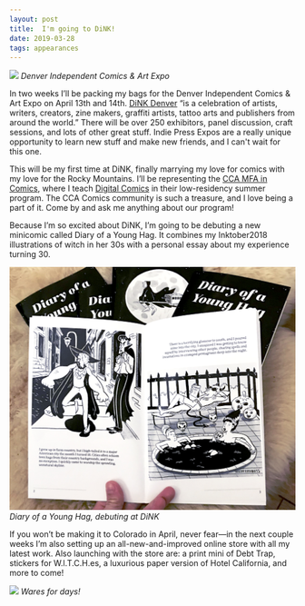```yaml
---
layout: post
title:  I'm going to DiNK!
date: 2019-03-28
tags: appearances
---
```


![](/../assets/postImages/032819-1.png.png)
_Denver Independent Comics & Art Expo_

In two weeks I’ll be packing my bags for the Denver Independent Comics & Art Expo on April 13th and 14th.  [DiNK Denver](https://dinkdenver.com/) “is a celebration of artists, writers, creators, zine makers, graffiti artists, tattoo arts and publishers from around the world.”  There will be over 250 exhibitors, panel discussion, craft sessions, and lots of other great stuff. Indie Press Expos are a really unique opportunity to learn new stuff and make new friends, and I can't wait for this one.

This will be my first time at DiNK, finally marrying my love for comics with my love for the Rocky Mountains. I’ll be representing the [CCA MFA in Comics](https://www.cca.edu/humanities-sciences/mfa-comics/), where I teach [Digital Comics](https://comics.cca.edu/) in their low-residency summer program. The CCA Comics community is such a treasure, and I love being a part of it. Come by and ask me anything about our program!

Because I’m so excited about DiNK, I’m going to be debuting a new minicomic called Diary of a Young Hag. It combines my Inktober2018 illustrations of witch in her 30s with a personal essay about my experience turning 30.

![](/../assets/postImages/032819-2.jpg)
_Diary of a Young Hag, debuting at DiNK_

If you won’t be making it to Colorado in April, never fear—in the next couple weeks I’m also setting up an all-new-and-improved online store with all my latest work. Also launching with the store are: a print mini of Debt Trap, stickers for W.l.T.C.H.es, a luxurious paper version of Hotel California, and more to come!

![](/../assets/postImages/032819-3.jpg)
_Wares for days!_
